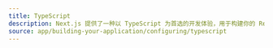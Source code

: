 ```yaml
---
title: TypeScript
description: Next.js 提供了一种以 TypeScript 为首选的开发体验，用于构建你的 React 应用程序。
source: app/building-your-application/configuring/typescript
---
```



